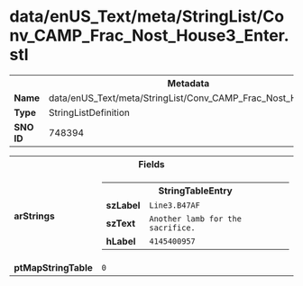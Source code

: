 <h1>data/enUS_Text/meta/StringList/Conv_CAMP_Frac_Nost_House3_Enter.stl</h1><table><tr><th colspan="100%">Metadata</th></tr><tr><td><b>Name</b></td><td>data/enUS_Text/meta/StringList/Conv_CAMP_Frac_Nost_House3_Enter.stl</td></tr><tr><td><b>Type</b></td><td>StringListDefinition</td></tr><tr><td><b>SNO ID</b></td><td>748394</td></tr></table>

<table><tr><th colspan="100%">Fields</th></tr><tr><td><b>arStrings</b></td><td><table><tr><th colspan="100%">StringTableEntry</th></tr><tr><td><b>szLabel</b></td><td><code>Line3.B47AF</code></td></tr><tr><td><b>szText</b></td><td><code>Another lamb for the sacrifice.</code></td></tr><tr><td><b>hLabel</b></td><td><code>4145400957</code></td></tr></table>


</td></tr><tr><td><b>ptMapStringTable</b></td><td><code>0</code></td></tr></table>


